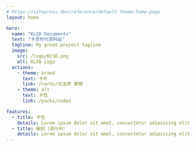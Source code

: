 ```yaml
---
# https://vitepress.dev/reference/default-theme-home-page
layout: home

hero:
  name: "KLSD Documents"
  text: "卡灵时代资料站"
  tagline: My great project tagline
  image:
    src: /logo/KLSD.png
    alt: KLSD Logo
  actions:
    - theme: brand
      text: 卡片
      link: /cards/光法师 青辉
    - theme: alt
      text: 卡包
      link: /packs/index

features:
  - title: 卡包
    details: Lorem ipsum dolor sit amet, consectetur adipiscing elit
  - title: 细则（进行中）
    details: Lorem ipsum dolor sit amet, consectetur adipiscing elit
---
```

